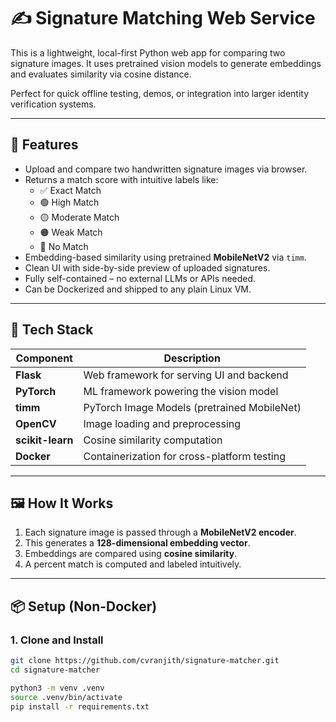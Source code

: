 # ✍️ Signature Matching Web Service

This is a lightweight, local-first Python web app for comparing two signature images. It uses pretrained vision models to generate embeddings and evaluates similarity via cosine distance.

Perfect for quick offline testing, demos, or integration into larger identity verification systems.

---

## 🚀 Features

- Upload and compare two handwritten signature images via browser.
- Returns a match score with intuitive labels like:
  - ✅ Exact Match
  - 🟢 High Match
  - 🟡 Moderate Match
  - 🟠 Weak Match
  - 🔴 No Match
- Embedding-based similarity using pretrained **MobileNetV2** via `timm`.
- Clean UI with side-by-side preview of uploaded signatures.
- Fully self-contained – no external LLMs or APIs needed.
- Can be Dockerized and shipped to any plain Linux VM.

---

## 🧰 Tech Stack

| Component       | Description                                |
|-----------------|--------------------------------------------|
| **Flask**       | Web framework for serving UI and backend   |
| **PyTorch**     | ML framework powering the vision model     |
| **timm**        | PyTorch Image Models (pretrained MobileNet)|
| **OpenCV**      | Image loading and preprocessing             |
| **scikit-learn**| Cosine similarity computation               |
| **Docker**      | Containerization for cross-platform testing |

---

## 🖼️ How It Works

1. Each signature image is passed through a **MobileNetV2 encoder**.
2. This generates a **128-dimensional embedding vector**.
3. Embeddings are compared using **cosine similarity**.
4. A percent match is computed and labeled intuitively.

---

## 📦 Setup (Non-Docker)

### 1. Clone and Install
```bash
git clone https://github.com/cvranjith/signature-matcher.git
cd signature-matcher

python3 -m venv .venv
source .venv/bin/activate
pip install -r requirements.txt
